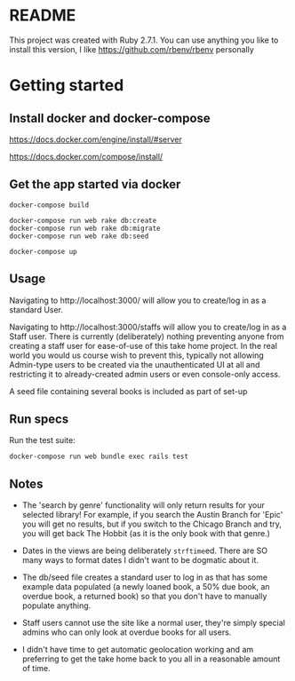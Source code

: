 # README

This project was created with Ruby 2.7.1. You can use anything you like to install this version, I like https://github.com/rbenv/rbenv personally

# Getting started
## Install docker and docker-compose
https://docs.docker.com/engine/install/#server

https://docs.docker.com/compose/install/

## Get the app started via docker
```
docker-compose build

docker-compose run web rake db:create
docker-compose run web rake db:migrate
docker-compose run web rake db:seed

docker-compose up
```

## Usage
Navigating to http://localhost:3000/ will allow you to create/log in as a standard User.

Navigating to http://localhost:3000/staffs will allow you to create/log in as a Staff user. There is currently (deliberately) nothing preventing anyone from creating a staff user for ease-of-use of this take home project. In the real world you would us course wish to prevent this, typically not allowing Admin-type users to be created via the unauthenticated UI at all and restricting it to already-created admin users or even console-only access.

A seed file containing several books is included as part of set-up

## Run specs
Run the test suite:
```
docker-compose run web bundle exec rails test
```

## Notes
- The 'search by genre' functionality will only return results for your selected library! For example, if you search the Austin Branch for 'Epic' you will get no results, but if you switch to the Chicago Branch and try, you will get back The Hobbit (as it is the only book with that genre.)

- Dates in the views are being deliberately `strftime`ed. There are SO many ways to format dates I didn't want to be dogmatic about it.

- The db/seed file creates a standard user to log in as that has some example data populated (a newly loaned book, a 50% due book, an overdue book, a returned book) so that you don't have to manually populate anything.

- Staff users cannot use the site like a normal user, they're simply special admins who can only look at overdue books for all users.

- I didn't have time to get automatic geolocation working and am preferring to get the take home back to you all in a reasonable amount of time.
